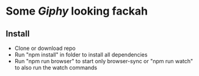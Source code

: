 # Some *Giphy* looking fackah

## Install
* Clone or download repo
* Run "npm install" in folder to install all dependencies
* Run "npm run browser" to start only browser-sync or "npm run watch" to also run the watch commands
